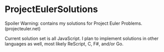 # ProjectEulerSolutions
Spoiler Warning: contains my solutions for Project Euler Problems. (projecteuler.net)

Current solution set is all JavaScript. I plan to implement solutions in other languages as well, most likely ReScript, C, F#, and/or Go.
